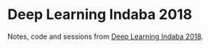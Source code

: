 # Deep Learning Indaba 2018

Notes, code and sessions from [Deep Learning Indaba 2018](http://www.deeplearningindaba.com/).
